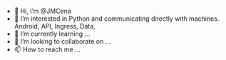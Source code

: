 - 👋 Hi, I’m @JMCena
- 👀 I’m interested in Python and communicating directly with machines. Android, API, Ingress, Data,
- 🌱 I’m currently learning ...
- 💞️ I’m looking to collaborate on ...
- 📫 How to reach me ...

<!---
JMCena/JMCena is a ✨ special ✨ repository because its `README.md` (this file) appears on your GitHub profile.
You can click the Preview link to take a look at your changes.
--->
